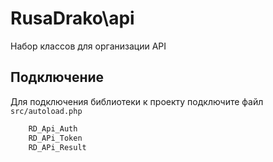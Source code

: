 # RusaDrako\\api

Набор классов для организации API


## Подключение

Для подключения библиотеки к проекту подключите файл `src/autoload.php`

```php
	RD_Api_Auth
	RD_APi_Token
	RD_APi_Result
```

